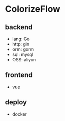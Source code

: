 # ColorizeFlow

## backend
- lang: Go
- http: gin
- orm: gorm
- sql: mysql
- OSS: aliyun


## frontend
- vue

## deploy
- docker
